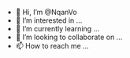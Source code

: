 - 👋 Hi, I’m @NqanVo
- 👀 I’m interested in ...
- 🌱 I’m currently learning ...
- 💞️ I’m looking to collaborate on ...
- 📫 How to reach me ...

<!---
NqanVo/NqanVo is a ✨ special ✨ repository because its `README.md` (this file) appears on your GitHub profile.
You can click the Preview link to take a look at your changes.
--->

